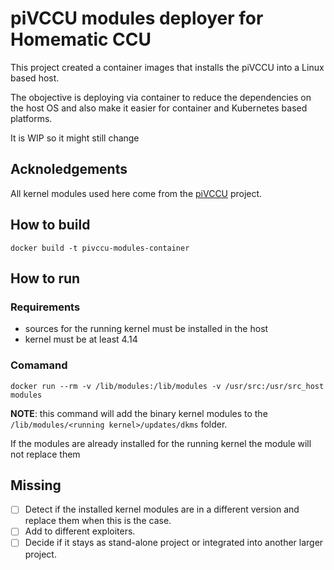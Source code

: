 # piVCCU modules deployer for Homematic CCU

This project created a container images that installs the piVCCU into a Linux based host.

The obojective is deploying via container to reduce the dependencies on the host OS and
also make it easier for container and Kubernetes based platforms.

It is WIP so it might still change

## Acknoledgements

All kernel modules used here come from the [piVCCU](https://github.com/alexreinert/piVCCU) project.

## How to build

`docker build -t pivccu-modules-container`

## How to run

### Requirements

- sources for the running kernel must be installed in the host
- kernel must be at least 4.14

### Comamand

`docker run --rm -v /lib/modules:/lib/modules -v /usr/src:/usr/src_host modules`

**NOTE**: this command will add the binary kernel modules to the `/lib/modules/<running kernel>/updates/dkms` folder.

If the modules are already installed for the running kernel the module will not replace them

## Missing

- [ ] Detect if the installed kernel modules are in a different version and replace them when this is the case.
- [ ] Add to different exploiters.
- [ ] Decide if it stays as stand-alone project or integrated into another larger project.